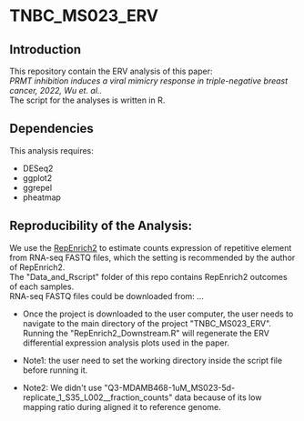 # TNBC_MS023_ERV
## Introduction
This repository contain the ERV analysis of this paper:  
*PRMT inhibition induces a viral mimicry response in triple-negative breast cancer, 2022, Wu et. al..*  
The script for the analyses is written in R.
## Dependencies
This analysis requires:
+ DESeq2
+ ggplot2
+ ggrepel
+ pheatmap
## Reproducibility of the Analysis:
We use the [RepEnrich2](https://github.com/nerettilab/RepEnrich2) to estimate counts expression of repetitive element from RNA-seq FASTQ files, which the setting is recommended by the author of RepEnrich2.  
The "Data_and_Rscript" folder of this repo contains RepEnrich2 outcomes of each samples.  
RNA-seq FASTQ files could be downloaded from: ...  
+ Once the project is downloaded to the user computer, the user needs to navigate to the main directory of the project "TNBC_MS023_ERV". Running the "RepEnrich2_Downstream.R" will regenerate the ERV differential expression analysis plots used in the paper.

+ Note1: the user need to set the working directory inside the script file before running it.

+ Note2: We didn't use "Q3-MDAMB468-1uM_MS023-5d-replicate_1_S35_L002__fraction_counts" data because of its low mapping ratio during aligned it to reference genome. 
